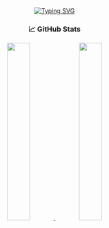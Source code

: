 <div align="center">
    <a href="https://git.io/typing-svg">
        <img src="https://readme-typing-svg.herokuapp.com?font=Fira+Code&size=24&duration=3000&pause=1000&color=FFFFFF&center=true&vCenter=true&width=800&lines=Hi%2C+I'm+Afrah%2C+a+Full+Stack+iOS+Developer;UI%2FUX+Designer+and+Entrepreneur!;Passionate+about+building+scalable+solutions;And+creating+engaging+digital+experiences!" alt="Typing SVG" />
    </a>
</div>
</div>
<h3 align="center"> &#x1f4c8; GitHub Stats</h3>
<div align="center" >
    <a  href="https://github.com/anamuddinahmad">
    <img src="http://github-profile-summary-cards.vercel.app/api/cards/repos-per-language?username=afrahsaud36&theme=dark" width="32.5%">
    <img src="http://github-profile-summary-cards.vercel.app/api/cards/most-commit-language?username=afrahsaud36&theme=dark" width="32.5%">
<!--     <img src="http://github-profile-summary-cards.vercel.app/api/cards/profile-details?username=anamuddinahmad&theme=dark" width="100%" height="50%"> -->
<!--     <img src="http://github-profile-summary-cards.vercel.app/api/cards/productive-time?username=Mannxxx&theme=dark&utcOffset=8" width="100" height="50%"> -->
    </a>
</div>
